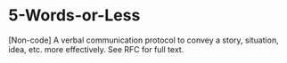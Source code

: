 # 5-Words-or-Less
[Non-code] A verbal communication protocol to convey a story, situation, idea, etc. more effectively. See RFC for full text.